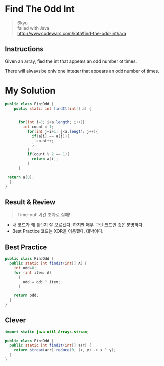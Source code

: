 # Find The Odd Int
>6kyu  
>failed with Java  
>http://www.codewars.com/kata/find-the-odd-int/java

## Instructions
Given an array, find the int that appears an odd number of times.

There will always be only one integer that appears an odd number of times.

# My Solution
~~~java
public class FindOdd {
	public static int findIt(int[] a) {

   
      for(int i=0; i<a.length; i++){
        int count = 1;
          for(int j=i+1; j<a.length; j++){
            if(a[i] == a[j]){
              count++;
            }
          }
          if(count % 2 == 1){
            return a[i];
          }
      }  

 return a[0];
  }
}
~~~

## Result & Review
>Time-out! 시간 초과로 실패!
- 내 코드가 왜 틀린지 잘 모르겠다. 하지만 매우 구린 코드인 것은 분명하다.
- Best Practice 코드는 XOR을 이용했다. 대박이다.

## Best Practice
~~~java
public class FindOdd {
  public static int findIt(int[] A) {
    int odd=0;
    for (int item: A)
      {
        odd = odd ^ item;
      }
    
    return odd;
  }
}
~~~

## Clever
~~~java
import static java.util.Arrays.stream;

public class FindOdd {
  public static int findIt(int[] arr) {
    return stream(arr).reduce(0, (x, y) -> x ^ y);
  }
}
~~~





